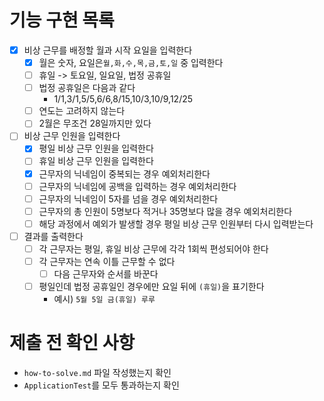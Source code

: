 # 기능 구현 목록

- [x] 비상 근무를 배정할 월과 시작 요일을 입력한다
    - [x] 월은 숫자, 요일은`월,화,수,목,금,토,일` 중 입력한다
    - [ ] 휴일 -> 토요일, 일요일, 법정 공휴일
    - [ ] 법정 공휴일은 다음과 같다
        - 1/1,3/1,5/5,6/6,8/15,10/3,10/9,12/25
    - [ ] 연도는 고려하지 않는다
    - [ ] 2월은 무조건 28일까지만 있다
- [ ] 비상 근무 인원을 입력한다
    - [x] 평일 비상 근무 인원을 입력한다
    - [ ] 휴일 비상 근무 인원을 입력한다
    - [x] 근무자의 닉네임이 중복되는 경우 예외처리한다
    - [ ] 근무자의 닉네임에 공백을 입력하는 경우 예외처리한다
    - [ ] 근무자의 닉네임이 5자를 넘을 경우 예외처리한다
    - [ ] 근무자의 총 인원이 5명보다 적거나 35명보다 많을 경우 예외처리한다
    - [ ] 해당 과정에서 예외가 발생할 경우 평일 비상 근무 인원부터 다시 입력받는다
- [ ] 결과를 출력한다
    - [ ] 각 근무자는 평일, 휴일 비상 근무에 각각 1회씩 편성되어야 한다
    - [ ] 각 근무자는 연속 이틀 근무할 수 없다
        - [ ] 다음 근무자와 순서를 바꾼다
    - [ ] 평일인데 법정 공휴일인 경우에만 요일 뒤에 `(휴일)`을 표기한다
        - 예시) `5월 5일 금(휴일) 루루`

# 제출 전 확인 사항

- `how-to-solve.md` 파일 작성했는지 확인
- `ApplicationTest`를 모두 통과하는지 확인